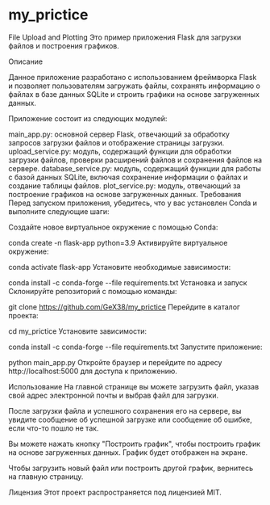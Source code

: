# my_prictice
File Upload and Plotting
Это пример приложения Flask для загрузки файлов и построения графиков.

Описание

Данное приложение разработано с использованием фреймворка Flask и позволяет пользователям загружать файлы, сохранять информацию о файлах в базе данных SQLite и строить графики на основе загруженных данных.

Приложение состоит из следующих модулей:

main_app.py: основной сервер Flask, отвечающий за обработку запросов загрузки файлов и отображение страницы загрузки.
upload_service.py: модуль, содержащий функции для обработки загрузки файлов, проверки расширений файлов и сохранения файлов на сервере.
database_service.py: модуль, содержащий функции для работы с базой данных SQLite, включая сохранение информации о файлах и создание таблицы файлов.
plot_service.py: модуль, отвечающий за построение графиков на основе загруженных данных.
Требования
Перед запуском приложения, убедитесь, что у вас установлен Conda и выполните следующие шаги:

Создайте новое виртуальное окружение с помощью Conda:

conda create -n flask-app python=3.9
Активируйте виртуальное окружение:

conda activate flask-app
Установите необходимые зависимости:

conda install -c conda-forge --file requirements.txt
Установка и запуск
Склонируйте репозиторий с помощью команды:

git clone https://github.com/GeX38/my_prictice
Перейдите в каталог проекта:

cd my_prictice
Установите зависимости:

conda install -c conda-forge --file requirements.txt
Запустите приложение:

python main_app.py
Откройте браузер и перейдите по адресу http://localhost:5000 для доступа к приложению.

Использование
На главной странице вы можете загрузить файл, указав свой адрес электронной почты и выбрав файл для загрузки.

После загрузки файла и успешного сохранения его на сервере, вы увидите сообщение об успешной загрузке или сообщение об ошибке, если что-то пошло не так.

Вы можете нажать кнопку "Построить график", чтобы построить график на основе загруженных данных. График будет отображен на экране.

Чтобы загрузить новый файл или построить другой график, вернитесь на главную страницу.

Лицензия
Этот проект распространяется под лицензией MIT.
